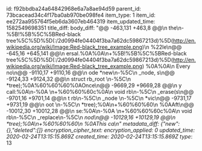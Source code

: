id: f92bbdba24a64842968e6a7a8ae94d59
parent_id: 73bcacead34c4f17ba0ab970be098fe4
item_type: 1
item_id: ee272aa955764f5eb6da3607eb464319
item_updated_time: 1582549698351
title_diff: 
body_diff: "@@ -463,131 +463,8 @@\n  the\n- %5B!%5B%5C%5BRed-black tree%5C%5D%5D(:/2d0994fe04404f3ba7a62dc59867213d)%5D(http://en.wikipedia.org/wiki/Image:Red-black_tree_example.png)\n  %22le\n@@ -645,16 +645,141 @@\n ersal.%0A%0A\n+%5B!%5B%5C%5BRed-black tree%5C%5D%5D(:/2d0994fe04404f3ba7a62dc59867213d)%5D(http://en.wikipedia.org/wiki/Image:Red-black_tree_example.png) %0A%0A\n Every no\n@@ -9110,17 +9110,16 @@\n ode *new\n-%5C\n _node, s\n@@ -9124,33 +9124,32 @@\n  struct rb_root \n-%5C\n *tree);%0A%60%60%60%0AOnce\n@@ -9669,29 +9669,28 @@\n y call:%0A\n-%0A    \n+%60%60%60c%0A\n void rb\n-%5C\n _erase(s\n@@ -9701,16 +9701,14 @@\n t rb\n-%5C\n _node \n-%5C\n *vic\n@@ -9731,17 +9731,19 @@\n oot \n-%5C\n *tree);%0A\n+%60%60%60\n %0AAft\n@@ -10012,30 +10012,28 @@\n se:%0A\n-%0A    \n+%60%60%60c%0A\n void rb\n-%5C\n _replace\n-%5C\n _nod\n@@ -10129,16 +10129,19 @@\n *tree);%0A\n+%60%60%60\n %0AThis ca\n"
metadata_diff: {"new":{},"deleted":[]}
encryption_cipher_text: 
encryption_applied: 0
updated_time: 2020-02-24T13:15:15.869Z
created_time: 2020-02-24T13:15:15.869Z
type_: 13